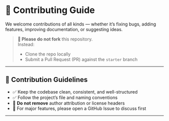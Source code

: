 # 🤝 Contributing Guide

We welcome contributions of all kinds — whether it’s fixing bugs, adding features, improving documentation, or suggesting ideas.

> **🚫 Please do not fork** this repository.  
> Instead:
> - Clone the repo locally
> - Submit a Pull Request (PR) against the `starter` branch

---

## 📌 Contribution Guidelines

- ✅ Keep the codebase clean, consistent, and well-structured  
- ✅ Follow the project’s file and naming conventions  
- 🚫 **Do not remove** author attribution or license headers  
- 💬 For major features, please open a GitHub Issue to discuss first

---

